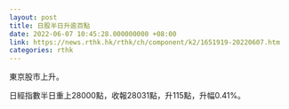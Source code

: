 ```yaml
---
layout: post
title: 日股半日升逾百點
date: 2022-06-07 10:45:28.000000000 +08:00
link: https://news.rthk.hk/rthk/ch/component/k2/1651919-20220607.htm
categories: rthk
---
```


東京股市上升。

日經指數半日重上28000點，收報28031點，升115點，升幅0.41%。
